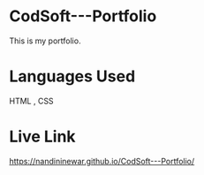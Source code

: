 # CodSoft---Portfolio
This is my portfolio. 
# Languages Used
HTML , CSS
# Live Link
https://nandininewar.github.io/CodSoft---Portfolio/
